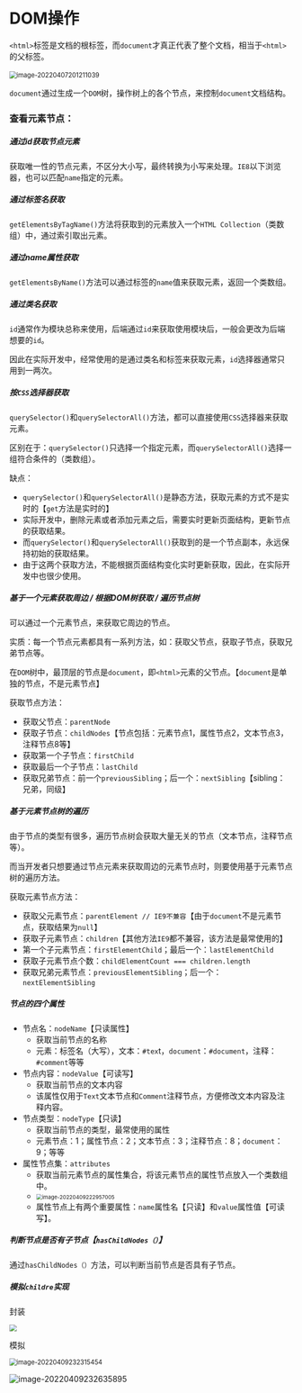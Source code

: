 # DOM操作

`<html>`标签是文档的根标签，而`document`才真正代表了整个文档，相当于`<html>`的父标签。

​             <img src="第十五节.assets/image-20220407201211039.png" alt="image-20220407201211039" style="zoom:80%;" /> 

`document`通过生成一个`DOM`树，操作树上的各个节点，来控制`document`文档结构。

### 查看元素节点：

##### 通过id获取节点元素

获取唯一性的节点元素，不区分大小写，最终转换为小写来处理。`IE8`以下浏览器，也可以匹配`name`指定的元素。

##### 通过标签名获取

`getElementsByTagName()`方法将获取到的元素放入一个`HTML Collection`（类数组）中，通过索引取出元素。

##### 通过name属性获取

`getElementsByName()`方法可以通过标签的`name`值来获取元素，返回一个类数组。

##### 通过类名获取

`id`通常作为模块总称来使用，后端通过`id`来获取使用模块后，一般会更改为后端想要的`id`。

因此在实际开发中，经常使用的是通过类名和标签来获取元素，`id`选择器通常只用到一两次。

##### 按`CSS`选择器获取

`querySelector()`和`querySelectorAll()`方法，都可以直接使用`CSS`选择器来获取元素。

区别在于：`querySelector()`只选择一个指定元素，而`querySelectorAll()`选择一组符合条件的（类数组）。

缺点：

- `querySelector()`和`querySelectorAll()`是静态方法，获取元素的方式不是实时的【`get`方法是实时的】
- 实际开发中，删除元素或者添加元素之后，需要实时更新页面结构，更新节点的获取结果。
- 而`querySelector()`和`querySelectorAll()`获取到的是一个节点副本，永远保持初始的获取结果。
- 由于这两个获取方法，不能根据页面结构变化实时更新获取，因此，在实际开发中也很少使用。

##### 基于一个元素获取周边 / 根据DOM树获取 / 遍历节点树

可以通过一个元素节点，来获取它周边的节点。

实质：每一个节点元素都具有一系列方法，如：获取父节点，获取子节点，获取兄弟节点等。

在`DOM`树中，最顶层的节点是`document`，即`<html>`元素的父节点。【`document`是单独的节点，不是元素节点】

获取节点方法：

- 获取父节点：`parentNode`
- 获取子节点：`childNodes`【节点包括：元素节点1，属性节点2，文本节点3，注释节点8等】
- 获取第一个子节点：`firstChild`
- 获取最后一个子节点：`lastChild`
- 获取兄弟节点：前一个`previousSibling`；后一个：`nextSibling`【sibling：兄弟，同级】

##### 基于元素节点树的遍历

由于节点的类型有很多，遍历节点树会获取大量无关的节点（文本节点，注释节点等）。

而当开发者只想要通过节点元素来获取周边的元素节点时，则要使用基于元素节点树的遍历方法。

获取元素节点方法：

- 获取父元素节点：`parentElement // IE9不兼容`【由于`document`不是元素节点，获取结果为`null`】
- 获取子元素节点：`children`【其他方法`IE9`都不兼容，该方法是最常使用的】
- 第一个子元素节点：`firstElementChild`；最后一个：`lastElementChild`
- 获取子元素节点个数：`childElementCount === children.length`
- 获取兄弟元素节点：`previousElementSibling`；后一个：`nextElementSibling`

##### 节点的四个属性

- 节点名：`nodeName`【只读属性】
  - 获取当前节点的名称
  - 元素：标签名（大写），文本：`#tex`t，`document`：`#document`，注释：`#comment`等等
- 节点内容：`nodeValue`【可读写】
  - 获取当前节点的文本内容
  - 该属性仅用于`Text`文本节点和`Comment`注释节点，方便修改文本内容及注释内容。
- 节点类型：`nodeType`【只读】
  - 获取当前节点的类型，最常使用的属性
  - 元素节点：1；属性节点：2；文本节点：3；注释节点：8；`document`：9；等等
- 属性节点集：`attributes`
  - 获取当前元素节点的属性集合，将该元素节点的属性节点放入一个类数组中。
  - <img src="第十五节.assets/image-20220409222957005.png" alt="image-20220409222957005" style="zoom: 67%;" /> 
  - 属性节点上有两个重要属性：`name`属性名【只读】和`value`属性值【可读写】。

##### 判断节点是否有子节点【`hasChildNodes（）`】

通过`hasChildNodes（）`方法，可以判断当前节点是否具有子节点。

##### 模拟`childre`实现

封装

<img src="第十五节.assets/image-20220409230818659.png" style="zoom:80%;" />  

模拟

<img src="第十五节.assets/image-20220409232315454.png" alt="image-20220409232315454" style="zoom: 80%;" /> 

![image-20220409232635895](第十五节.assets/image-20220409232635895.png) 

